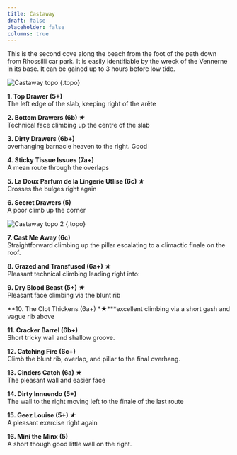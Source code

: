 ```yaml
---
title: Castaway
draft: false
placeholder: false
columns: true
---
```



This is the second cove along the beach from the foot of the path down from Rhossilli car park. It is easily identifiable by the wreck of the Vennerne in its base. It can be gained up to 3 hours before low tide.

![Castaway topo](/img/south-wales/the-gower/Castaway-LH.jpg)
{.topo}

**1. Top Drawer (5+)**  
The left edge of the slab, keeping right of the arête

**2. Bottom Drawers (6b) *★***  
Technical face climbing up the centre of the slab

**3. Dirty Drawers (6b+)**  
overhanging barnacle heaven to the right. Good

**4. Sticky Tissue Issues (7a+)**  
A mean route through the overlaps

**5. La Doux Parfum de la Lingerie Utlise (6c) *★***  
Crosses the bulges right again

**6. Secret Drawers (5)**  
A poor climb up the corner

![Castaway topo 2](/img/south-wales/the-gower/Castaway-RH.jpg)
{.topo}

**7. Cast Me Away (6c)**  
Straightforward climbing up the pillar escalating to a climactic finale on the roof.

**8. Grazed and Transfused (6a+) *★***  
Pleasant technical climbing leading right into:

**9. Dry Blood Beast (5+) *★***  
Pleasant face climbing via the blunt rib

**10. The Clot Thickens (6a+) *★***excellent climbing via a short gash and vague rib above

**11. Cracker Barrel (6b+)**  
Short tricky wall and shallow groove.

**12. Catching Fire (6c+)**  
Climb the blunt rib, overlap, and pillar to the final overhang.

**13. Cinders Catch (6a) *★***  
The pleasant wall and easier face

**14. Dirty Innuendo (5+)**  
The wall to the right moving left to the finale of the last route

**15. Geez Louise (5+) *★***  
A pleasant exercise right again

**16. Mini the Minx (5)**  
A short though good little wall on the right.